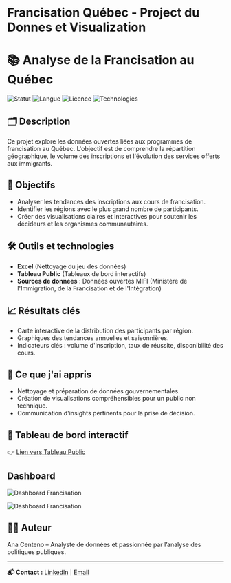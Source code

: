 # Francisation Québec - Project du Donnes et Visualization

# 📚 Analyse de la Francisation au Québec

![Statut](https://img.shields.io/badge/Statut-En%20cours-orange)
![Langue](https://img.shields.io/badge/Language-Français-blue)
![Licence](https://img.shields.io/badge/Licence-MIT-green)
![Technologies](https://img.shields.io/badge/Outils-Excel%20%7C%20Tableau-lightgrey)


## 🗂️ Description
Ce projet explore les données ouvertes liées aux programmes de francisation au Québec. L'objectif est de comprendre la répartition géographique, le volume des inscriptions et l'évolution des services offerts aux immigrants.

## 🎯 Objectifs
- Analyser les tendances des inscriptions aux cours de francisation.
- Identifier les régions avec le plus grand nombre de participants.
- Créer des visualisations claires et interactives pour soutenir les décideurs et les organismes communautaires.

## 🛠️ Outils et technologies
- **Excel** (Nettoyage du jeu des données)
- **Tableau Public** (Tableaux de bord interactifs)
- **Sources de données** : Données ouvertes MIFI (Ministère de l'Immigration, de la Francisation et de l'Intégration)

## 📈 Résultats clés
- Carte interactive de la distribution des participants par région.
- Graphiques des tendances annuelles et saisonnières.
- Indicateurs clés : volume d'inscription, taux de réussite, disponibilité des cours.

## 🚀 Ce que j'ai appris
- Nettoyage et préparation de données gouvernementales.
- Création de visualisations compréhensibles pour un public non technique.
- Communication d'insights pertinents pour la prise de décision.

## 🔗 Tableau de bord interactif
👉 [Lien vers Tableau Public](https://tonlien.tableaupublic.com) 

## Dashboard

![Dashboard Francisation](./images/dashboard_francisation.png)

![Dashboard Francisation](https://github.com/user-attachments/assets/a358091b-a96f-4130-84ec-e8c6738eaa7a)

## 👩‍💻 Auteur
Ana Centeno – Analyste de données et passionnée par l’analyse des politiques publiques.

---

**📬 Contact :** [LinkedIn](https://www.linkedin.com/in/ana-centeno-baltazar/) | [Email](CentenoAj@outlook.com)
